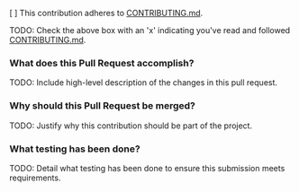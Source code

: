 [ ] This contribution adheres to [CONTRIBUTING.md](https://github.com/ni/<reponame>/blob/master/CONTRIBUTING.md).

TODO: Check the above box with an 'x' indicating you've read and followed [CONTRIBUTING.md](https://github.com/ni/<reponame>/blob/master/CONTRIBUTING.md).

### What does this Pull Request accomplish?

TODO: Include high-level description of the changes in this pull request.

### Why should this Pull Request be merged?

TODO: Justify why this contribution should be part of the project.

### What testing has been done?

TODO: Detail what testing has been done to ensure this submission meets requirements.
